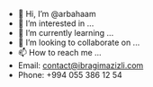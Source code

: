 - 👋 Hi, I’m @arbahaam
- 👀 I’m interested in ...
- 🌱 I’m currently learning ...
- 💞️ I’m looking to collaborate on ...
- 📫 How to reach me ...
- Email: contact@ibragimazizli.com
- Phone: +994 055 386 12 54

<!---
arbahaam/arbahaam is a ✨ special ✨ repository because its `README.md` (this file) appears on your GitHub profile.
You can click the Preview link to take a look at your changes.
--->
